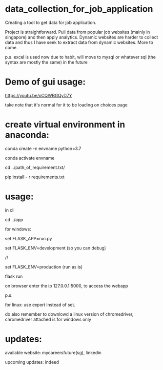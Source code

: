 # data_collection_for_job_application
Creating a tool to get data for job application.

Project is straightforward. Pull data from popular job websites (mainly in singapore) and then apply analytics. Dynamic websites are harder to collect data and thus
I have seek to extract data from dynamic websites. More to come.

p.s. excel is used now due to habit, will move to mysql or whatever sql (the syntax are mostly the same) in the future

# Demo of gui usage:

https://youtu.be/oCQWBGQyD7Y

take note that it's normal for it to be loading on choices page

# create virtual environment in anaconda:

conda create -n envname python=3.7

conda activate envname

cd ../path_of_requirement.txt/

pip install - r requirements.txt

# usage:

in cli

cd ../app

for windows:

set FLASK_APP=run.py

set FLASK_ENV=development (so you can debug)

//

set FLASK_ENV=production (run as is)

flask run

on browser enter the ip 127.0.0.1:5000, to access the webapp

p.s.

for linux:
use export instead of set.

do also remember to downlowd a linux version of chromedriver, chromedriver attached is for windows only


# updates:

available website: mycareersfuture(sg), linkedin

upcoming updates: indeed


